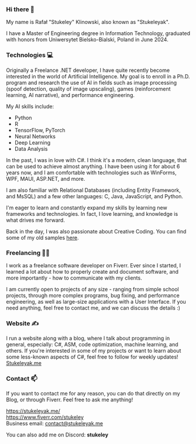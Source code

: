 ### Hi there 👋
My name is Rafał "Stukeley" Klinowski, also known as "Stukeleyak".

I have a Master of Engineering degree in Information Technology, graduated with honors from Uniwersytet Bielsko-Bialski, Poland in June 2024.

### Technologies 💻
Originally a Freelance .NET developer, I have quite recently become interested in the world of Artificial Intelligence. My goal is to enroll in a Ph.D. program and research the use of AI in fields such as image processing (spoof detection, quality of image upscaling), games (reinforcement learning, AI narrative), and performance engineering.

My AI skills include:
- Python
- R
- TensorFlow, PyTorch
- Neural Networks
- Deep Learning
- Data Analysis

In the past, I was in love with C#.  I think it's a modern, clean language, that can be used to achieve almost anything. I have been using it for about 6 years now, and I am comfortable with technologies such as WinForms, WPF, MAUI, ASP.NET, and more.

I am also familiar with Relational Databases (including Entity Framework, and MsSQL) and a few other languages: C, Java, JavaScript, and Python.

I'm eager to learn and constantly expand my skills by learning new frameworks and technologies. In fact, I love learning, and knowledge is what drives me forward.

Back in the day, I was also passionate about Creative Coding. You can find some of my old samples [here](https://github.com/Stukeley/p5js-projects).

### Freelancing 👨‍💻
I work as a freelance software developer on Fiverr. Ever since I started, I learned a lot about how to properly create and document software, and more importantly - how to communicate with my clients.

I am currently open to projects of any size - ranging from simple school projects, through more complex programs, bug fixing, and performance engineering, as well as large-size applications with a User Interface. If you need anything, feel free to contact me, and we can discuss the details :)

### Website ✍
I run a website along with a blog, where I talk about programming in general, especially: C#, ASM, code optimization, machine learning, and others. If you're interested in some of my projects or want to learn about some less-known aspects of C#, feel free to follow for weekly updates!  
[Stukeleyak.me](https://stukeleyak.me/)

### Contact 📫
If you want to contact me for any reason, you can do that directly on my Blog, or through Fiverr. Feel free to ask me anything!

https://stukeleyak.me/  
https://www.fiverr.com/stukeley  
Business email: contact@stukeleyak.me

You can also add me on Discord: **stukeley**


<!--
**Stukeley/Stukeley** is a ✨ _special_ ✨ repository because its `README.md` (this file) appears on your GitHub profile.

Here are some ideas to get you started:

- 🔭 I’m currently working on ...
- 🌱 I’m currently learning ...
- 👯 I’m looking to collaborate on ...
- 🤔 I’m looking for help with ...
- 💬 Ask me about ...
- 📫 How to reach me: ...
- 😄 Pronouns: ...
- ⚡ Fun fact: ...
-->
